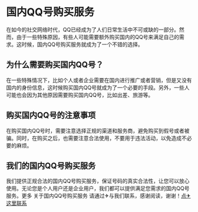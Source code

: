 # 国内QQ号购买服务

在如今的社交网络时代，QQ已经成为了人们日常生活中不可或缺的一部分。然而，由于一些特殊原因，有些人可能需要额外购买国内的QQ号来满足自己的需求。这时候，国内QQ号购买服务就成为了一个不错的选择。

## 为什么需要购买国内QQ号？

在一些特殊情况下，比如个人或者企业需要在国内进行推广或者营销，但是又没有国内的身份信息，这时候购买国内QQ号就成为了一个必要的手段。另外，一些人可能也会因为其他原因需要购买国内QQ号，比如出差、旅游等。

## 购买国内QQ号的注意事项

在购买国内QQ号时，需要注意选择正规的渠道和服务商，避免购买到假号或者被骗。同时，在购买之后，也需要注意合法使用，不要用于违法活动，以免造成不必要的麻烦。

## 我们的国内QQ号购买服务

我们提供正规合法的国内QQ号购买服务，保证号码的真实合法性，让您可以放心使用。无论您是个人用户还是企业用户，我们都可以提供满足您需求的国内QQ号服务。更多 关于国内QQ号购买服务 请通过✈与我们联系，感谢阅读，谢谢！[点✈这里联系](https://w.k02.cc)